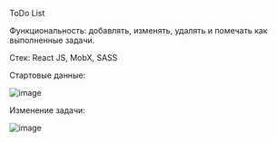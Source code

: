 ToDo List

Функциональность: добавлять, изменять, удалять и помечать как выполненные задачи.

Стек: React JS, MobX, SASS

Стартовые данные:

![image](https://github.com/nkataeva/ToDoList-React/assets/71002922/379c049f-b193-4a5b-9f7d-8aad5a391495)

Изменение задачи:

![image](https://github.com/nkataeva/ToDoList-React/assets/71002922/ac9e0468-ebe3-48af-8997-9a88a34f70ed)
